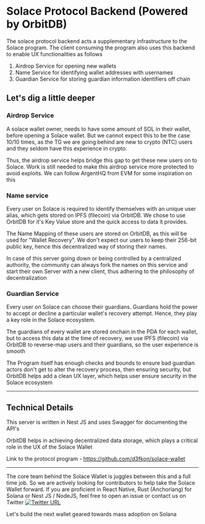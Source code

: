 # Solace Protocol Backend (Powered by OrbitDB)

The solace protocol backend acts a supplementary infrastructure to the Solace program. The client consuming the program also uses this backend to enable UX functionalities as follows

1. Airdrop Service for opening new wallets
2. Name Service for identifying wallet addresses with usernames
3. Guardian Service for storing guardian information identifiers off chain

## Let's dig a little deeper

### Airdrop Service

A solace wallet owner, needs to have some amount of SOL in their wallet, before opening a Solace wallet. But we cannot expect this to be the case 10/10 times, as the TG we are going behind are new to crypto (NTC) users and they seldom have this experience in crypto.

Thus, the airdrop service helps bridge this gap to get these new users on to Solace. Work is still needed to make this airdrop service more protected to avoid exploits. We can follow ArgentHQ from EVM for some inspiration on this

### Name service

Every user on Solace is required to identify themselves with an unique user alias, which gets stored on IPFS (filecoin) via OrbitDB. We chose to use OrbitDB for it's Key Value store and the quick access to data it provides. 

The Name Mapping of these users are stored on OrbitDB, as this will be used for "Wallet Recovery". We don't expect our users to keep their 256-bit public key, hence this decentralized way of storing their names. 

In case of this server going down or being controlled by a centralized authority, the community can always fork the names on this service and start their own Server with a new client, thus adhering to the philosophy of decentralization

### Guardian Service

Every user on Solace can choose their guardians. Guardians hold the power to accept or decline a particular wallet's recovery attempt. Hence, they play a key role in the Solace ecosystem.

The guardians of every wallet are stored onchain in the PDA for each wallet, but to access this data at the time of recovery, we use IPFS (filecoin) via OrbitDB to reverse-map users and their guardians, so the user experience is smooth

The Program itself has enough checks and bounds to ensure bad guardian actors don't get to alter the recovery process, then ensuring security, but OrbitDB helps add a clean UX layer, which helps user ensure security in the Solace ecosystem

--------------------------------

## Technical Details

This server is written in Nest JS and uses Swagger for documenting the API's

OrbitDB helps in achieving decentralized data storage, which plays a critical role in the UX of the Solace Wallet

Link to the protocol program - https://github.com/d3fkon/solace-wallet

---------------------------------

The core team behind the Solace Wallet is juggles between this and a full time job. So we are actively looking for contributors to help take the Solace Wallet forward. If you are proficient in React Native, Rust (Anchorlang) for Solana or Nest JS / NodeJS, feel free to open an issue or contact us on Twitter [![Twitter URL](https://img.shields.io/twitter/url/https/twitter.com/ashwinxprasad.svg?style=social&label=Follow%20%40ashwinxprasad)](https://twitter.com/ashwinxprasad)

Let's build the next wallet geared towards mass adoption on Solana






